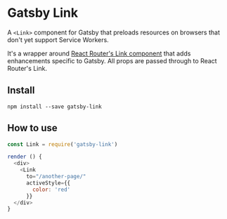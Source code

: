 # Gatsby Link

A `<Link>` component for Gatsby that preloads resources on browsers
that don't yet support Service Workers.

It's a wrapper around [React Router's Link
component](https://github.com/ReactTraining/react-router/blob/6eeb7ad358f987520f5b519e48bdd31f725cbade/docs/API.md#link)
that adds enhancements specific to Gatsby. All props are passed through
to React Router's Link.

## Install

`npm install --save gatsby-link`

## How to use

```javascript
const Link = require('gatsby-link')

render () {
  <div>
    <Link
      to="/another-page/"
      activeStyle={{
        color: 'red'
      }}
  </div>
}
```
